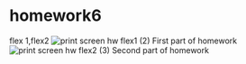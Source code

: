 # homework6
flex 1,flex2
![print screen hw flex1 (2)](https://github.com/jfrlysona/homework6/assets/95244422/e84f5eaa-e9ed-4d95-beb6-3de7c2a6f370)
First part of homework
![print screen hw flex2 (3)](https://github.com/jfrlysona/homework6/assets/95244422/83c20f5e-f77f-490c-8d74-3c01670a979c)
Second part of homework
